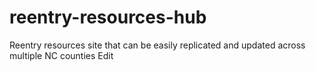 # reentry-resources-hub
Reentry resources site that can be easily replicated and updated across multiple NC counties Edit

